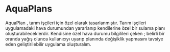 # AquaPlans
AquaPlan , tarım işçileri için özel olarak tasarlanmıştır. Tarım işçileri uygulamadaki hava durumundan yararlanıp kendilerine özel bir sulama planı oluşturabileceklerdir. Kendisine özel hava durumu bilgilileri çeken ; belirli bir oranda yağış olunca kullanıcıyı uyarıp planında değişiklik yapmasını tavsiye eden geliştirilebilir uygulama oluşturalım.
